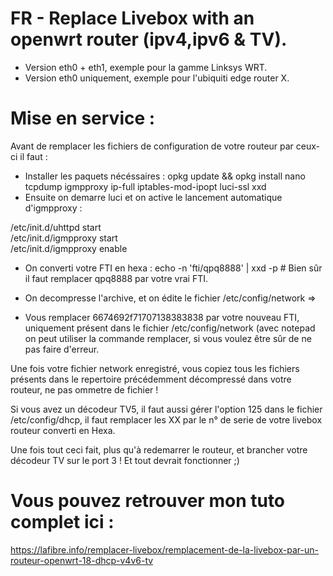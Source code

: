 # FR - Replace Livebox with an openwrt router (ipv4,ipv6 & TV).

- Version eth0 + eth1, exemple pour la gamme Linksys WRT.
- Version eth0 uniquement, exemple pour l'ubiquiti edge router X.

# Mise en service : 

Avant de remplacer les fichiers de configuration de votre routeur par ceux-ci il faut :

- Installer les paquets nécéssaires : 
opkg update && opkg install nano tcpdump igmpproxy ip-full iptables-mod-ipopt luci-ssl xxd
- Ensuite on demarre luci et on active le lancement automatique d'igmpproxy :  

/etc/init.d/uhttpd start  
/etc/init.d/igmpproxy start  
/etc/init.d/igmpproxy enable  

- On converti votre FTI en hexa :
echo -n 'fti/qpq8888' | xxd  -p # Bien sûr il faut remplacer qpq8888 par votre vrai FTI.

- On decompresse l'archive, et on édite le fichier /etc/config/network =>
- Vous remplacer 6674692f71707138383838 par votre nouveau FTI, uniquement présent dans le fichier /etc/config/network (avec notepad on peut utiliser la commande remplacer, si vous voulez être sûr de ne pas faire d'erreur.

Une fois votre fichier network enregistré, vous copiez tous les fichiers présents dans le repertoire précédemment décompressé dans votre routeur, ne pas ommetre de fichier !

Si vous avez un décodeur TV5, il faut aussi gérer l'option 125 dans le fichier /etc/config/dhcp, il faut remplacer les XX par le n° de serie de votre livebox routeur converti en Hexa.

Une fois tout ceci fait, plus qu'à redemarrer le routeur, et brancher votre décodeur TV sur le port 3 !
Et tout devrait fonctionner ;)


# Vous pouvez retrouver mon tuto complet ici :
https://lafibre.info/remplacer-livebox/remplacement-de-la-livebox-par-un-routeur-openwrt-18-dhcp-v4v6-tv
